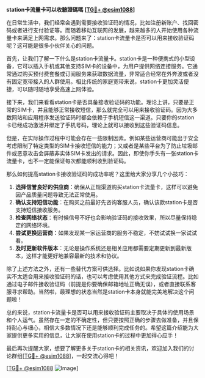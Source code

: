 **station卡流量卡可以收驗證碼嗎 [[TG💪+ @esim1088](https://t.me/s/esim1088)]**

在日常生活中，我们经常会遇到需要接收验证码的情况，比如注册新账户、找回密码或者进行支付验证等。而随着移动互联网的发展，越来越多的人开始使用各种流量卡来满足上网需求。那么问题来了：station卡流量卡是否可以用来接收验证码呢？这可能是很多小伙伴关心的问题。

首先，让我们了解一下什么是station卡流量卡。station卡是一种便携式的小型设备，它可以插入手机或其他支持SIM卡的设备中，为用户提供网络连接服务。它通常通过购买预付费套餐或订阅服务来获取数据流量，非常适合经常在外奔波或者没有固定宽带接入的人群使用。相比传统的家庭宽带来说，station卡更加灵活便捷，可以随时随地享受高速上网体验。

接下来，我们来看看station卡是否具备接收验证码的功能。理论上讲，只要是正常的SIM卡，并且能够正常接收短信，那么就完全可以用来接收验证码。因为大多数网站和应用程序发送验证码时都会依赖于手机短信这一渠道。只要你的station卡已经成功激活并绑定了手机号码，理论上就可以接收到这些验证码信息。

但是，在实际操作过程中可能会存在一些限制因素。例如某些运营商可能出于安全考虑限制了特定类型的SIM卡接收短信的能力；又或者是某些平台为了防止垃圾邮件或恶意攻击会屏蔽非实体SIM卡发出的请求。因此，即使你手头有一张station卡流量卡，也不一定能保证每次都能顺利收到验证码。

那么如何提高station卡接收验证码的成功率呢？这里给大家分享几个小技巧：

1. **选择信誉良好的供应商**：确保从正规渠道购买station卡流量卡，这样可以避免因产品质量问题导致无法正常使用。
2. **确认支持短信功能**：在购买之前最好先咨询客服人员，确认该款station卡是否支持短信接收服务。
3. **检查网络状态**：有时候信号不好也会影响验证码的接收效果，所以尽量保持稳定的网络环境。
4. **尝试更换运营商**：如果发现某一家运营商的服务不稳定，不妨试试换一家试试看。
5. **及时更新软件版本**：无论是操作系统还是相关应用都需要定期更新到最新版本，这样才能更好地兼容最新的技术和协议。

除了上述方法之外，还有一些替代方案可供选择。比如说如果你发现station卡确实不太适合用来接收验证码的话，也可以考虑使用其他方式来完成验证流程。比如通过电子邮件接收验证码（前提是你要确保邮箱地址正确无误），或者直接联系客服寻求帮助。当然啦，最理想的状态当然是station卡本身就能完美地解决这个问题啦！

总的来说，station卡流量卡是否可以用来接收验证码主要取决于具体的使用场景和个人运气。虽然存在一定的不确定性，但只要按照正确的步骤去做准备，并且保持耐心与细心，相信大多数情况下还是能够顺利完成任务的。希望这篇介绍能为大家提供更多实用的信息，让大家在使用station卡的过程中更加得心应手！

最后再次提醒大家，想要了解更多关于station卡的相关资讯，欢迎加入我们的讨论群组[[TG💪+ @esim1088](https://t.me/s/esim1088)]，一起交流心得吧！ 

[[TG💪+ @esim1088](https://t.me/s/esim1088) ![Image](https://i.postimg.cc/4NQfJmqS/Snipaste-2025-05-13-00-14-12.png)]